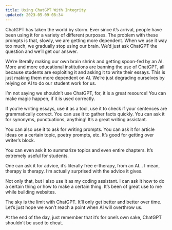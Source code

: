 ```yaml
---
title: Using ChatGPT With Integrity
updated: 2023-05-09 08:34
---
```


ChatGPT has taken the world by storm. Ever since it’s arrival, people have been using it for a variety of different purposes. The problem with these prompts is that, slowly, we are getting more dependent. When we use it way too much, we gradually stop using our brain. We’d just ask ChatGPT the question and we’ll get our answer.

We’re literally making our own brain shrink and getting spoon-fed by an AI. More and more educational institutions are banning the use of ChatGPT, all because students are exploiting it and asking it to write their essays. This is just making them more dependent on AI. We’re just degrading ourselves by relying on AI to do our student work for us.

I’m not saying we shouldn’t use ChatGPT, for, it is a great resource! You can make magic happen, if it is used correctly.

If you’re writing essays, use it as a tool, use it to check if your sentences are grammatically correct. You can use it to gather facts quickly. You can ask it for synonyms, punctuations, anything! It’s a great writing assistant.

You can also use it to ask for writing prompts. You can ask it for article ideas on a certain topic, poetry prompts, etc. It’s good for getting over writer’s block.

You can even ask it to summarize topics and even entire chapters. It’s extremely useful for students.

One can ask it for advice, it’s literally free e-therapy, from an AI… I mean, therapy is therapy. I’m actually surprised with the advice it gives.

Not only that, but I also use it as my coding assistant. I can ask it how to do a certain thing or how to make a certain thing. It’s been of great use to me while building websites.

The sky is the limit with ChatGPT. It’ll only get better and better over time. Let’s just hope we won’t reach a point when AI will overthrow us.

At the end of the day, just remember that it’s for one’s own sake, ChatGPT shouldn’t be used to cheat.
